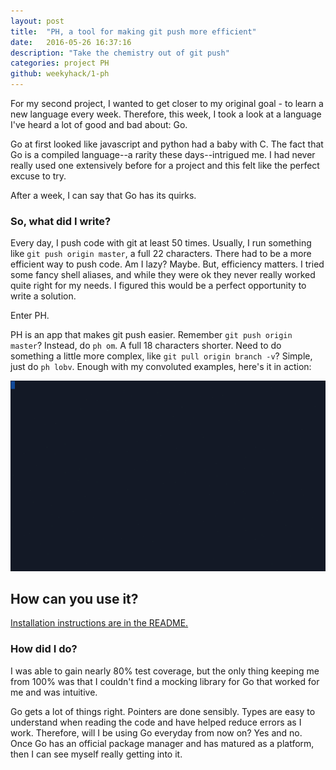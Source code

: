 ```yaml
---
layout: post
title:  "PH, a tool for making git push more efficient"
date:   2016-05-26 16:37:16
description: "Take the chemistry out of git push"
categories: project PH
github: weekyhack/1-ph
---
```


For my second project, I wanted to get closer to my original goal - to learn a
new language every week. Therefore, this week, I took a look at a language I've
heard a lot of good and bad about: Go.

Go at first looked like javascript and python had a baby with C. The fact that Go
is a compiled language--a rarity these days--intrigued me. I had never really
used one extensively before for a project and this felt like the perfect excuse
to try.

After a week, I can say that Go has its quirks.

### So, what did I write?

Every day, I push code with git at least 50 times. Usually, I run something
like `git push origin master`, a full 22 characters. There had to be a more
efficient way to push code. Am I lazy? Maybe. But, efficiency matters.
I tried some fancy shell aliases, and while they
were ok they never really worked quite right for my needs. I figured this
would be a perfect opportunity to write a solution.

Enter PH.

PH is an app that makes git push easier. Remember `git push origin master`?
Instead, do `ph om`. A full 18 characters shorter. Need to do something a little
more complex, like `git pull origin branch -v`? Simple, just do `ph
lobv`. Enough with my convoluted examples, here's it in action:

![PH in action](/assets/images/posts/ph.gif)

<!--
### Still unconvinced?

PH can also analyze the git pushes that you make to tell you how to make them
better. Just run `ph inject`. PH will add a shell snippet to your shell's
profile to analyze your git pushes and pulls. Then, after a while, run `ph
report`. PH will tell you how you could have optimized all of your shell
commands to minimize typing. -->

## How can you use it?
[Installation instructions are in the README.](https://github.com/weekyhack/1-ph/blob/master/README.md)

### How did I do?
I was able to gain nearly 80% test coverage, but the only thing keeping me from
100% was that I couldn't find a mocking library for Go that worked for me and
was intuitive. 

Go gets a lot of things right. Pointers are done sensibly. Types are easy to understand when reading the code and have helped reduce errors as I work. Therefore, will I be using Go everyday from now on? Yes and no. Once Go has an official package manager and has matured as a platform, then I can see myself really getting into it.
